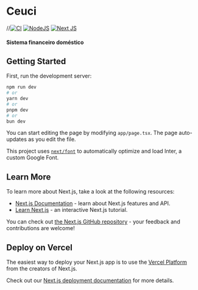 # Ceuci

//[![CI](https://github.com/mame/quine-relay/workflows/CI/badge.svg)](https://github.com/mame/quine-relay/actions?query=workflow%3ACI)
[![NodeJS](https://img.shields.io/badge/node.js-6DA55F?style=for-the-badge&logo=node.js&logoColor=white)](18.19.0)
[![Next JS](https://img.shields.io/badge/Next-black?style=for-the-badge&logo=next.js&logoColor=white)](14.1.0)
#### Sistema financeiro doméstico


## Getting Started

First, run the development server:

```bash
npm run dev
# or
yarn dev
# or
pnpm dev
# or
bun dev
```


You can start editing the page by modifying `app/page.tsx`. The page auto-updates as you edit the file.

This project uses [`next/font`](https://nextjs.org/docs/basic-features/font-optimization) to automatically optimize and load Inter, a custom Google Font.

## Learn More

To learn more about Next.js, take a look at the following resources:

- [Next.js Documentation](https://nextjs.org/docs) - learn about Next.js features and API.
- [Learn Next.js](https://nextjs.org/learn) - an interactive Next.js tutorial.

You can check out [the Next.js GitHub repository](https://github.com/vercel/next.js/) - your feedback and contributions are welcome!

## Deploy on Vercel

The easiest way to deploy your Next.js app is to use the [Vercel Platform](https://vercel.com/new?utm_medium=default-template&filter=next.js&utm_source=create-next-app&utm_campaign=create-next-app-readme) from the creators of Next.js.

Check out our [Next.js deployment documentation](https://nextjs.org/docs/deployment) for more details.
